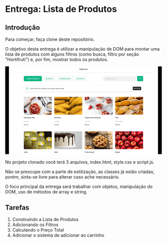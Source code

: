 # Entrega: Lista de Produtos

## Introdução

Para começar, faça clone deste repositório.

O objetivo desta entrega é utilizar a manipulação de DOM para montar uma lista de produtos com alguns filtros (como busca, filtro por seção "Hortifruti") e, por fim, mostrar todos os produtos.



![lista-produtos](./src/img/lista-frutas.gif)

No projeto clonado você terá 3 arquivos, index.html, style.css e script.js.

Não se preocupe com a parte de estilização, as classes já estão criadas, porém, sinta-se livre para alterar caso ache necessário.

O foco principal da entrega será trabalhar com objetos, manipulação do DOM, uso de métodos de array e string.


## Tarefas

1. Construindo a Lista de Produtos
2. Adicionando os Filtros
3. Calculando o Preço Total
4. Adicionar o sistema de adicionar ao carrinho

